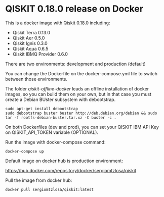 # QISKIT 0.18.0 release on Docker

This is a docker image with Qiskit 0.18.0 including:

- Qiskit Terra 0.13.0
- Qiskit Aer 0.5.0
- Qiskit Ignis 0.3.0
- Qiskit Aqua 0.6.5
- Qiskit IBMQ Provider 0.6.0

There are two environments: development and production (default)

You can change the Dockerfile on the docker-compose.yml file to switch between those environments.

The folder *qiskit-offline-docker* leads an offline installation of docker images, so you can build them on your own, but in that case you must create a Debian BUster subsystem with debootstrap.

```
sudo apt-get install debootstrap
sudo debootstrap buster buster http://deb.debian.org/debian && sudo tar -f rootfs-debian-buster.tar.xz -C buster -c .

```

On both Dockerfiles (dev and prod), you can set your QISKIT IBM API Key on QISKIT_API_TOKEN variable (OPTIONAL).

Run the image with docker-compose command:

```
docker-compose up
```

Default image on docker hub is production environment:

https://hub.docker.com/repository/docker/sergiomtzlosa/qiskit

Pull the image from docker hub:

```
docker pull sergiomtzlosa/qiskit:latest
```
